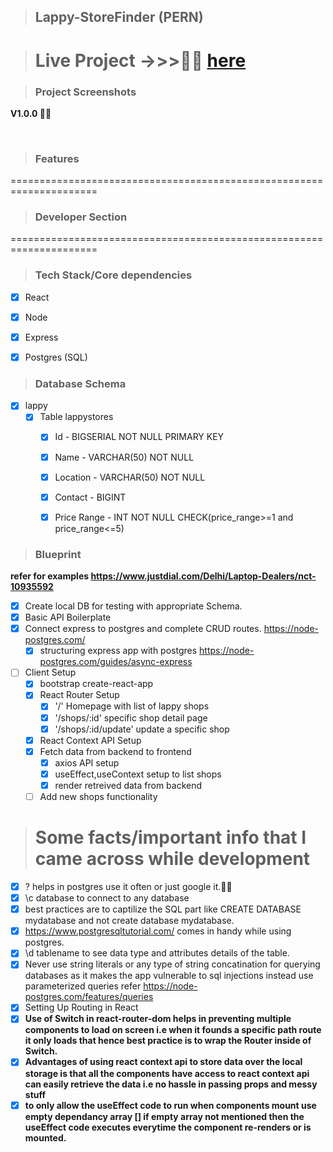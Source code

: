 > ## Lappy-StoreFinder (PERN)


> # Live Project ->>>🎉🎉 <a href="">here</a>

> ### Project Screenshots

****V1.0.0 🎉🎉****


<img src="">


<img src="">

> ### Features



=====================================================================

> ### Developer Section

=====================================================================

> ### Tech Stack/Core dependencies

- [x] React
- [x] Node
- [x] Express
- [x] Postgres (SQL)



> ### Database Schema
- [x] lappy
  - [x] Table lappystores
    - [x] Id - BIGSERIAL NOT NULL PRIMARY KEY
    - [x] Name - VARCHAR(50) NOT NULL
    - [x] Location - VARCHAR(50) NOT NULL
    - [x] Contact - BIGINT
    - [x] Price Range - INT NOT NULL CHECK(price_range>=1 and price_range<=5)


> ### Blueprint

****refer for examples https://www.justdial.com/Delhi/Laptop-Dealers/nct-10935592****

- [x] Create local DB for testing with appropriate Schema.
- [x] Basic API Boilerplate
- [x] Connect express to postgres and complete CRUD routes. https://node-postgres.com/
  - [x] structuring express app with postgres https://node-postgres.com/guides/async-express
- [ ] Client Setup
  - [x] bootstrap create-react-app
  - [x] React Router Setup
      - [x] '/' Homepage with list of lappy shops
      - [x] '/shops/:id' specific shop detail page
      - [x] '/shops/:id/update' update a specific shop 
  - [x] React Context API Setup 
  - [x] Fetch data from backend to frontend
    - [x] axios API setup
    - [x] useEffect,useContext setup to list shops
    - [x] render retreived data from backend
  - [ ] Add new shops functionality

> # Some facts/important info that I came across while development

- [x] \? helps in postgres use it often or just google it.🐱‍🚀
- [x] \c database to connect to any database
- [x] best practices are to captilize the SQL part like CREATE DATABASE mydatabase and not create database mydatabase.
- [x] https://www.postgresqltutorial.com/ comes in handy while using postgres.
- [x] \d tablename to see data type and attributes details of the table.
- [x] Never use string literals or any type of string concatination for querying databases as it makes the app vulnerable to sql injections instead use parameterized queries refer https://node-postgres.com/features/queries
- [x] Setting Up Routing in React
- [x] **Use of Switch in react-router-dom helps in preventing multiple components to load on screen i.e when it founds a specific path route it only loads that hence best practice is to wrap the Router inside of Switch.**
- [x] **Advantages of using react context api to store data over the local storage is that all the components have access to react context api can easily retrieve the data i.e no hassle in passing props and messy stuff**
- [x] **to only allow the useEffect code to run when components mount use empty dependancy array [] if empty array not mentioned then the useEffect code executes everytime the component re-renders or is mounted.**
